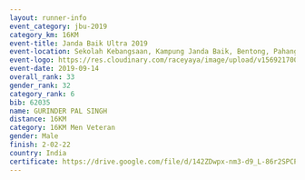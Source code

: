 ```yaml
---
layout: runner-info 
event_category: jbu-2019 
category_km: 16KM 
event-title: Janda Baik Ultra 2019 
event-location: Sekolah Kebangsaan, Kampung Janda Baik, Bentong, Pahang, Malaysia 
event-logo: https://res.cloudinary.com/raceyaya/image/upload/v1569217009/logo/janda-baik_vch1pc.jpg 
event-date: 2019-09-14
overall_rank: 33
gender_rank: 32
category_rank: 6
bib: 62035
name: GURINDER PAL SINGH
distance: 16KM
category: 16KM Men Veteran
gender: Male
finish: 2-02-22
country: India
certificate: https://drive.google.com/file/d/142ZDwpx-nm3-d9_L-86r2SPCPWizuuh3/view?usp=sharing
---
```

